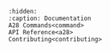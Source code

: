 ```{toctree}
:hidden:
:caption: Documentation
A28 Commands<command>
API Reference<a28>
Contributing<contributing>
```

```{include} ../../README.md
```

